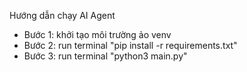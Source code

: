 Hướng dẫn chạy AI Agent
- Bước 1: khởi tạo môi trường ảo venv
- Bước 2: run terminal "pip install -r requirements.txt"
- Bước 3: run terminal "python3 main.py"
